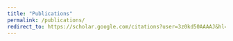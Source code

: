 ```yaml
---
title: "Publications"
permalink: /publications/
redirect_to: https://scholar.google.com/citations?user=3z0kd50AAAAJ&hl=en
---
```

